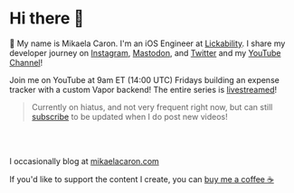 # Hi there 👋

🦄 My name is Mikaela Caron. I'm an iOS Engineer at [Lickability](https://lickability.com/). I share my developer journey on [Instagram](https://instagram.com/mikaelacaron), [Mastodon](https://swiftdevs.space/@mikaelacaron), and [Twitter](https://twitter.com/mikaela__caron) and my [YouTube Channel](https://www.youtube.com/c/mikaelacaron)!

Join me on YouTube at 9am ET (14:00 UTC) Fridays building an expense tracker with a custom Vapor backend! The entire series is [livestreamed](https://youtube.com/playlist?list=PLomLuS7LD16dUsMq75rdGVKIOGalcElte)!
> Currently on hiatus, and not very frequent right now, but can still [subscribe](https://www.youtube.com/@MikaelaCaron) to be updated when I do post new videos!

<br/><br/>

I occasionally blog at [mikaelacaron.com](https://mikaelacaron.com)

If you'd like to support the content I create, you can [buy me a coffee ☕️](https://www.buymeacoffee.com/mikaelacaron)
